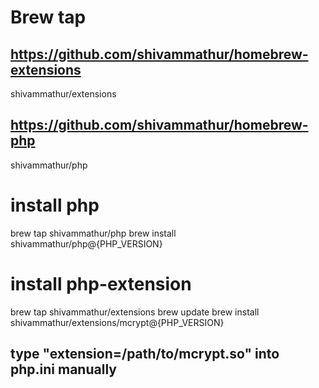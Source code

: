 # Brew tap
## https://github.com/shivammathur/homebrew-extensions
shivammathur/extensions
## https://github.com/shivammathur/homebrew-php
shivammathur/php

# install php
brew tap shivammathur/php
brew install shivammathur/php@{PHP_VERSION}

# install php-extension
brew tap shivammathur/extensions
brew update
brew install shivammathur/extensions/mcrypt@{PHP_VERSION}
## type "extension=/path/to/mcrypt.so" into php.ini manually
